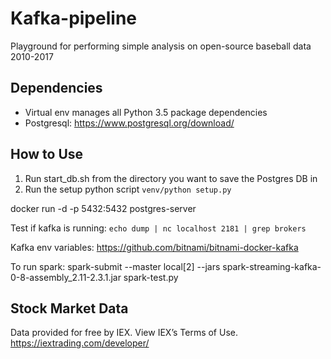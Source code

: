 # Kafka-pipeline
Playground for performing simple analysis on open-source baseball data 2010-2017

## Dependencies
* Virtual env manages all Python 3.5 package dependencies
* Postgresql: https://www.postgresql.org/download/

## How to Use
1) Run start_db.sh from the directory you want to save the Postgres DB in
2) Run the setup python script
```venv/python setup.py```

docker run -d -p 5432:5432 postgres-server

Test if kafka is running:
```echo dump | nc localhost 2181 | grep brokers```

Kafka env variables: https://github.com/bitnami/bitnami-docker-kafka

To run spark: spark-submit --master local[2] --jars spark-streaming-kafka-0-8-assembly_2.11-2.3.1.jar spark-test.py

## Stock Market Data

Data provided for free by IEX. View IEX’s Terms of Use.
https://iextrading.com/developer/

